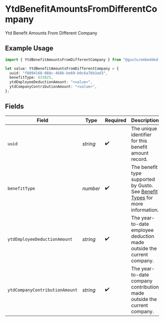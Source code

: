 # YtdBenefitAmountsFromDifferentCompany

Ytd Benefit Amounts From Different Company

## Example Usage

```typescript
import { YtdBenefitAmountsFromDifferentCompany } from "@gusto/embedded-api/models/components/ytdbenefitamountsfromdifferentcompany.js";

let value: YtdBenefitAmountsFromDifferentCompany = {
  uuid: "f8094168-088c-468b-be69-b0c6a7bb3ad3",
  benefitType: 633825,
  ytdEmployeeDeductionAmount: "<value>",
  ytdCompanyContributionAmount: "<value>",
};
```

## Fields

| Field                                                                                                                                             | Type                                                                                                                                              | Required                                                                                                                                          | Description                                                                                                                                       |
| ------------------------------------------------------------------------------------------------------------------------------------------------- | ------------------------------------------------------------------------------------------------------------------------------------------------- | ------------------------------------------------------------------------------------------------------------------------------------------------- | ------------------------------------------------------------------------------------------------------------------------------------------------- |
| `uuid`                                                                                                                                            | *string*                                                                                                                                          | :heavy_check_mark:                                                                                                                                | The unique identifier for this benefit amount record.                                                                                             |
| `benefitType`                                                                                                                                     | *number*                                                                                                                                          | :heavy_check_mark:                                                                                                                                | The benefit type supported by Gusto. See [Benefit Types](https://docs.gusto.com/embedded-payroll/reference/get-v1-benefits) for more information. |
| `ytdEmployeeDeductionAmount`                                                                                                                      | *string*                                                                                                                                          | :heavy_check_mark:                                                                                                                                | The year-to-date employee deduction made outside the current company.                                                                             |
| `ytdCompanyContributionAmount`                                                                                                                    | *string*                                                                                                                                          | :heavy_check_mark:                                                                                                                                | The year-to-date company contribution made outside the current company.                                                                           |